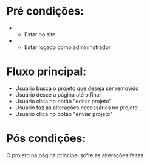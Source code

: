 # Pré condições:
- - Estar no site
- - Estar logado como admininstrador

# Fluxo principal:
- Usuário busca o projeto que deseja ser removido
- Usuário desce a página até o final
- Usuário clica no botão "editar projeto"
- Usuário faz as alterações necessárias no projeto
- Usuário clica no botão "enviar projeto"

# Pós condições:
O projeto na página principal sofre as alterações feitas
